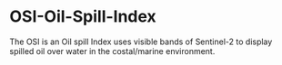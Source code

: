 # OSI-Oil-Spill-Index
The OSI is an Oil spill Index uses visible bands of Sentinel-2 to display spilled oil over water in the costal/marine environment.
